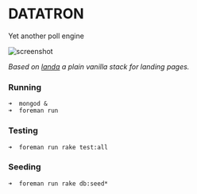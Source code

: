 DATATRON
========

Yet another poll engine

![screenshot](https://raw.githubusercontent.com/mxabierto/datatron/dev/public/img/screenshot.png)

_Based on [landa](https://github.com/rodowi/landa) a plain vanilla stack for landing pages._

### Running

```
➜  mongod &
➜  foreman run
```

### Testing

```
➜  foreman run rake test:all
```

### Seeding

```
➜  foreman run rake db:seed*
```

